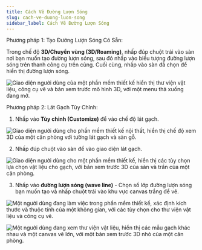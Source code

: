 ```yaml
---
title: Cách Vẽ Đường Lượn Sóng
slug: cach-ve-duong-luon-song
sidebar_label: Cách Vẽ Đường Lượn Sóng
---
```


Phương pháp 1: Tạo Đường Lượn Sóng Có Sẵn:

Trong chế độ **3D/Chuyển vùng (3D/Roaming)**, nhấp đúp chuột trái vào sàn nơi bạn muốn tạo đường lượn sóng, sau đó nhấp vào biểu tượng đường lượn sóng trên thanh công cụ trên cùng. Cuối cùng, nhấp vào sàn đã chọn để hiển thị đường lượn sóng.

![Giao diện người dùng của một phần mềm thiết kế hiển thị thư viện vật liệu, công cụ vẽ và bản xem trước mô hình 3D, với một menu thả xuống đang mở.](https://storage.googleapis.com/jegavn_kb/images/7252a42c-ead4-4504-8c89-74b3b0dfd841.png)

Phương pháp 2: Lát Gạch Tùy Chỉnh:

1. Nhấp vào **Tùy chỉnh (Customize)** để vào chế độ lát gạch.

![Giao diện người dùng cho phần mềm thiết kế nội thất, hiển thị chế độ xem 3D của một căn phòng với tường lát gạch và sàn gỗ.](https://storage.googleapis.com/jegavn_kb/images/5f16ed76-8245-4e5c-ab33-051c90e19d33.png)

2. Nhấp đúp chuột vào sàn để vào giao diện lát gạch.

![Giao diện người dùng cho một phần mềm thiết kế, hiển thị các tùy chọn lựa chọn vật liệu cho gạch, với bản xem trước 3D của sàn và trần của một căn phòng.](https://storage.googleapis.com/jegavn_kb/images/f18f4cd3-bb47-4221-835e-f35dd3f24a30.png)

3. Nhấp vào **đường lượn sóng (wave line)** - Chọn số lớp đường lượn sóng bạn muốn tạo và nhấp chuột trái vào khu vực canvas trắng để vẽ.

![Một người dùng đang làm việc trong phần mềm thiết kế, xác định kích thước và thuộc tính của một không gian, với các tùy chọn cho thư viện vật liệu và công cụ vẽ.](https://storage.googleapis.com/jegavn_kb/images/fc90c1a3-85d4-4238-b08e-85e82ea59ded.png)

![Một người dùng đang xem thư viện vật liệu, hiển thị các mẫu gạch khác nhau và một canvas vẽ lớn, với một bản xem trước 3D nhỏ của một căn phòng.](https://storage.googleapis.com/jegavn_kb/images/099a0f48-fcc3-45e0-8862-49e6e7e644ea.png)